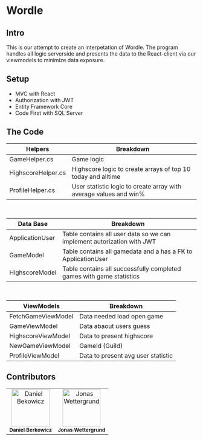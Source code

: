 # Wordle

## Intro

This is our attempt to create an interpetation of Wordle.
The program handles all logic serverside and presents the data to the React-client via our viewmodels to minimize data exposure.

## Setup

- MVC with React
- Authorization with JWT
- Entity Framework Core
- Code First with SQL Server

## The Code

| **Helpers**        | **Breakdown**                                                     |
| ------------------ | ----------------------------------------------------------------- |
| GameHelper.cs      | Game logic                                                        |
| HighscoreHelper.cs | Highscore logic to create arrays of top 10 today and alltime      |
| ProfileHelper.cs   | User statistic logic to create array with average values and win% |

<br>

| **Data Base**   | **Breakdown**                                                          |
| --------------- | ---------------------------------------------------------------------- |
| ApplicationUser | Table contains all user data so we can implement autorization with JWT |
| GameModel       | Table contains all gamedata and a has a FK to ApplicationUser          |
| HighscoreModel  | Table contains all successfully completed games with game statistics   |

<br>

| **ViewModels**     | **Breakdown**                      |
| ------------------ | ---------------------------------- |
| FetchGameViewModel | Data needed load open game         |
| GameViewModel      | Data abaout users guess            |
| HighscoreViewModel | Data to present highscore          |
| NewGameViewModel   | GameId (GuiId)                     |
| ProfileViewModel   | Data to present avg user statistic |

## Contributors

<table>
  <tr>
    <td align="center"><a href="https://github.com/berkowicz"><img src="https://avatars.githubusercontent.com/u/112638774?v=4" width="100px;" alt="Daniel Bekowicz"/><br /><sub><b>Daniel Berkowicz</b></sub></a><br /></td>
    <td align="center"><a href="https://github.com/wettergrund"><img src="https://avatars.githubusercontent.com/u/50584818?v=4" width="100px;" alt="Jonas Wettergrund"/><br /><sub><b>Jonas Wettergrund</b></sub></a><br />
  </tr>
</table>
